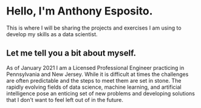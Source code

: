# Hello, I'm Anthony Esposito.
This is where I will be sharing the projects and exercises I am using to develop my skills as a data scientist.

## Let me tell you a bit about myself.
As of January 2021 I am a Licensed Professional Engineer practicing in Pennsylvania and New Jersey.
While it is difficult at times the challenges are often predictable and the steps to meet them are set in stone.
The rapidly evolving fields of data science, machine learning, and artificial intelligence pose an enticing set
of new problems and developing solutions that I don't want to feel left out of in the future.

